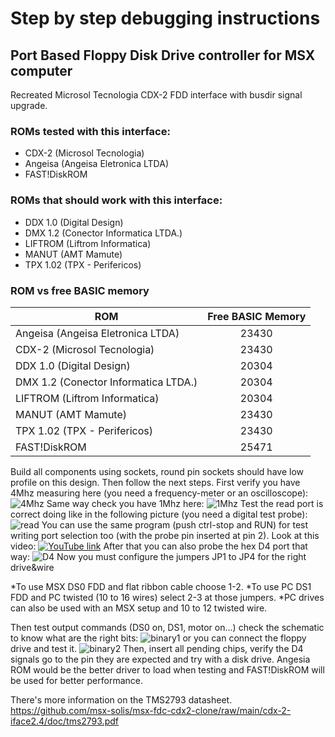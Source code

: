 # Step by step debugging instructions
## Port Based Floppy Disk Drive controller for MSX computer



Recreated Microsol Tecnologia CDX-2 FDD interface with busdir signal upgrade.

### ROMs tested with this interface:

* CDX-2 (Microsol Tecnologia)
* Angeisa (Angeisa Eletronica LTDA)
* FAST!DiskROM

### ROMs that should work with this interface:

* DDX 1.0 (Digital Design)
* DMX 1.2 (Conector Informatica LTDA.)
* LIFTROM (Liftrom Informatica)
* MANUT (AMT Mamute)
* TPX 1.02 (TPX - Perifericos)

### ROM vs free BASIC memory

| ROM | Free BASIC Memory |
| ------------- |:-------------:|
| Angeisa (Angeisa Eletronica LTDA)  | 23430  |
| CDX-2 (Microsol Tecnologia)  | 23430  |
| DDX 1.0 (Digital Design)  | 20304  |
| DMX 1.2 (Conector Informatica LTDA.) | 20304  |
| LIFTROM (Liftrom Informatica)  | 20304  |
| MANUT (AMT Mamute)  | 23430  |
| TPX 1.02 (TPX - Perifericos)  | 23430  |
| FAST!DiskROM  | 25471  |

Build all components using sockets, round pin sockets should have low profile on this design.
Then follow the next steps.
First verify you have 4Mhz measuring here (you need a frequency-meter or an oscilloscope):
![4Mhz](/cdx-2-iface2.4/pictures/IMG_20230218_1133025.jpg)
Same way check you have 1Mhz here:
![1Mhz](/cdx-2-iface2.4/pictures/IMG_20230218_1330519.jpg)
Test the read port is correct doing like in the following picture (you need a digital test probe):
![read](/cdx-2-iface2.4/pictures/IMG_20230218_1654045.jpg)
You can use the same program (push ctrl-stop and RUN) for test writing port selection too (with the probe pin inserted at pin 2).
Look at this video:
[![YouTube link](https://github.com/msx-solis/msx-fdc-cdx2-clone/raw/main/cdx-2-iface2.4/pictures/IMG_20230218_1652428.jpg)](https://youtu.be/hXyXDxHcx18)
After that you can also probe the hex D4 port that way:
![D4](/cdx-2-iface2.4/pictures/IMG_20230218_1746467.jpg)
Now you must configure the jumpers JP1 to JP4 for the right drive&wire

*To use MSX DS0 FDD and flat ribbon cable choose 1-2.
*To use PC DS1 FDD and PC twisted (10 to 16 wires) select 2-3 at those jumpers.
*PC drives can also be used with an MSX setup and 10 to 12 twisted wire.

Then test output commands (DS0 on, DS1, motor on...) check the schematic to know what are the right bits:
![binary1](/cdx-2-iface2.4/pictures/IMG_20230218_1757110.jpg)
or you can connect the floppy drive and test it.
 ![binary2](/cdx-2-iface2.4/pictures/IMG_20230218_1803597.jpg)
Then, insert all pending chips, verify the D4 signals go to the pin they are expected and try with a disk drive.
Angesia ROM would be the better driver to load when testing and FAST!DiskROM will be used for better performance.

There's more information on the TMS2793 datasheet.
https://github.com/msx-solis/msx-fdc-cdx2-clone/raw/main/cdx-2-iface2.4/doc/tms2793.pdf
